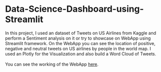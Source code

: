# Data-Science-Dashboard-using-Streamlit
In this project, I used an dataset of Tweets on US Airlines from Kaggle and perform a Sentiment analysis on it or try to showcase on WebApp using Streamlit framework. On the WebApp you can see the location of positive, negative and neutral tweets on US airlines by people in the world map. I used an Plotly for the Visualization and also build a Word Cloud of Tweets.
<br/>
<br/>
You can see the working of the WebApp [here](https://data-science-project-dashboard.herokuapp.com/).

